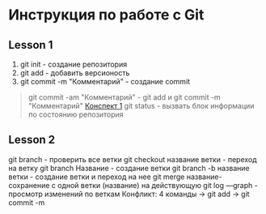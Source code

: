 # Инструкция по работе с Git
## Lesson 1
1. git init - создание репозитория
2. git add - добавить версионость
3. git commit -m "Комментарий" - создание commit
> git commit -am "Комментарий" - git add и git commit -m "Комментарий"
[Конспект 1](https://habr.com/ru/articles/541258/ "Конспект 1")
git status - вызвать блок информации по состоянию репозитория

## Lesson 2
git branch - проверить все ветки
git checkout название ветки - переход на ветку
git branch Название - создание ветки
git branch -b название ветки - создание ветки и переход на нее
git merge название- сохранение с одной ветки (название) на действующую
git log —graph - просмотр изменений по веткам
Конфликт:
4 команды -> git add -> git commit -m
